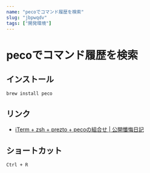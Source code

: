 ```yaml
---
name: "pecoでコマンド履歴を検索"
slug: "jbpwqdv"
tags: ["開発環境"]
---
```


# pecoでコマンド履歴を検索

## インストール

```
brew install peco
```

## リンク

- [iTerm + zsh + prezto + pecoの組合せ | 公開懺悔日記](https://www.barasu.org/pc/mac/13705.html)


## ショートカット

```
Ctrl + R
```

